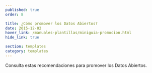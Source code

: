 ```yaml
---
published: true
order: 8

title: ¿Cómo promover los Datos Abiertos?
date: 2015-12-02
hover_link: /manuales-plantillas/miniguia-promocion.html
hide_link: true

section: templates
category: templates
---
```


Consulta estas recomendaciones para promover los Datos Abiertos.
